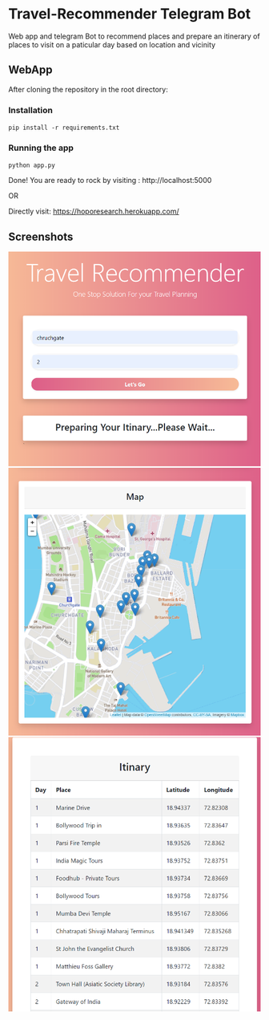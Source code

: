 # Travel-Recommender Telegram Bot
Web app and telegram Bot to recommend places and prepare an itinerary of places to visit on a paticular day based on location and vicinity


## WebApp
After cloning the repository in the root directory:
### Installation
```
pip install -r requirements.txt
```
### Running the app
```
python app.py
```
Done! You are ready to rock by visiting : http://localhost:5000

OR

Directly visit: https://hoporesearch.herokuapp.com/

## Screenshots
![](https://github.com/jaypajji4444/Screenshots/blob/master/newTravel/form.PNG)
![](https://github.com/jaypajji4444/Screenshots/blob/master/newTravel/map.PNG)
![](https://github.com/jaypajji4444/Screenshots/blob/master/newTravel/itinary.PNG)

